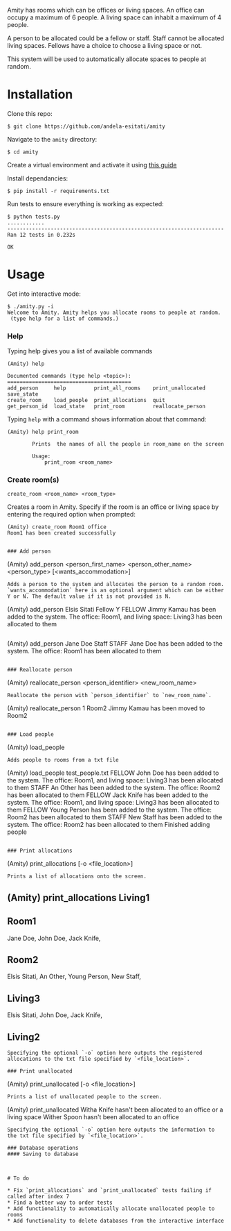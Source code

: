 

Amity has rooms which can be offices or living spaces. An office can occupy a maximum of 6 people. A living space can inhabit a maximum of 4 people.

A person to be allocated could be a fellow or staff. Staff cannot be allocated living spaces. Fellows have a choice to choose a living space or not.

This system will be used to automatically allocate spaces to people at random.

# Installation

Clone this repo:
```
$ git clone https://github.com/andela-esitati/amity
```


Navigate to the `amity` directory:
```
$ cd amity
```

Create a virtual environment and activate it using [this guide](http://docs.python-guide.org/en/latest/dev/virtualenvs/)

Install dependancies:
```
$ pip install -r requirements.txt
```


Run tests to ensure everything is working as expected:
~~~
$ python tests.py
............
----------------------------------------------------------------------
Ran 12 tests in 0.232s

OK
~~~

# Usage

Get into interactive mode:
~~~
$ ./amity.py -i
Welcome to Amity. Amity helps you allocate rooms to people at random.
 (type help for a list of commands.)
~~~

### Help
Typing help gives you a list of available commands
~~~
(Amity) help

Documented commands (type help <topic>):
========================================
add_person     help         print_all_rooms    print_unallocated  save_state
create_room    load_people  print_allocations  quit
get_person_id  load_state   print_room         reallocate_person
~~~
Typing `help` with a command shows information about that command:
~~~
(Amity) help print_room

        Prints  the names of all the people in room_name on the screen

        Usage:
            print_room <room_name>
~~~

### Create room(s)
~~~
create_room <room_name> <room_type>
~~~
Creates a room in Amity.
Specify if the room is an office or living space by entering the required option when prompted:
~~~
(Amity) create_room Room1 office
Room1 has been created successfully


### Add person
~~~
(Amity) add_person <person_first_name> <person_other_name> <person_type> [<wants_accommodation>]
~~~
Adds a person to the system and allocates the person to a random room.
`wants_accommodation` here is an optional argument which can be either Y or N. The default value if it is not provided is N.
~~~
(Amity) add_person Elsis Sitati Fellow Y
FELLOW Jimmy Kamau has been added to the system. The office: Room1, and living space: Living3 has been allocated to them
~~~
~~~
(Amity) add_person Jane Doe Staff
STAFF Jane Doe has been added to the system. The office: Room1 has been allocated to them
~~~

### Reallocate person
~~~
(Amity) reallocate_person <person_identifier> <new_room_name>
~~~
Reallocate the person with `person_identifier` to `new_room_name`.
~~~
(Amity) reallocate_person 1 Room2
Jimmy Kamau has been moved to Room2
~~~

### Load people
~~~
(Amity) load_people <filename>
~~~
Adds people to rooms from a txt file
~~~
(Amity) load_people test_people.txt
FELLOW John Doe has been added to the system. The office: Room1, and living space: Living3 has been allocated to them
STAFF An Other has been added to the system. The office: Room2 has been allocated to them
FELLOW Jack Knife has been added to the system. The office: Room1, and living space: Living3 has been allocated to them
FELLOW Young Person has been added to the system. The office: Room2 has been allocated to them
STAFF New Staff has been added to the system. The office: Room2 has been allocated to them
Finished adding people
~~~

### Print allocations
~~~
(Amity) print_allocations [-o <file_location>]
~~~
Prints a list of allocations onto the screen.
~~~
(Amity) print_allocations
Living1
----------------------------------------



Room1
----------------------------------------
Jane Doe, John Doe, Jack Knife,


Room2
----------------------------------------
Elsis Sitati, An Other, Young Person, New Staff,


Living3
----------------------------------------
Elsis Sitati, John Doe, Jack Knife,


Living2
----------------------------------------

~~~
Specifying the optional `-o` option here outputs the registered allocations to the txt file specified by `<file_location>`.

### Print unallocated
~~~
(Amity) print_unallocated [-o <file_location>]
~~~
Prints a list of unallocated people to the screen.
~~~
(Amity) print_unallocated
Witha Knife hasn't been allocated to an office or a living space
Wither Spoon hasn't been allocated to an office
~~~
Specifying the optional `-o` option here outputs the information to the txt file specified by `<file_location>`.

### Database operations
#### Saving to database



# To do

* Fix `print_allocations` and `print_unallocated` tests failing if called after index 7
* Find a better way to order tests
* Add functionality to automatically allocate unallocated people to rooms
* Add functionality to delete databases from the interactive interface
